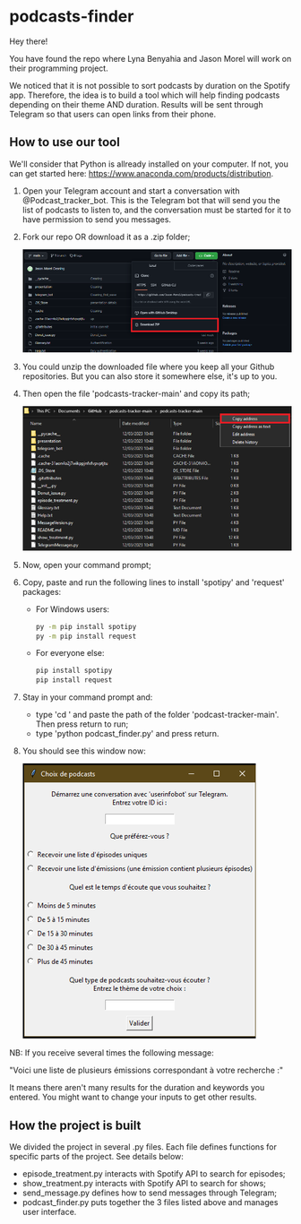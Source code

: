 # podcasts-finder
 
Hey there!

You have found the repo where Lyna Benyahia and Jason Morel will work on their programming project.

We noticed that it is not possible to sort podcasts by duration on the Spotify app.
Therefore, the idea is to build a tool which will help finding podcasts depending on their theme AND duration. 
Results will be sent through Telegram so that users can open links from their phone.

## How to use our tool

We'll consider that Python is allready installed on your computer. 
If not, you can get started here: https://www.anaconda.com/products/distribution.


1. Open your Telegram account and start a conversation with @Podcast_tracker_bot. This is the Telegram bot that will send you the list of podcasts to listen to, and the conversation must be started for it to have permission to send you messages.


2. Fork our repo OR download it as a .zip folder;

    ![Download repo](/presentation/images/download_repo.png?raw=true "Download repo as .zip")

3. You could unzip the downloaded file where you keep all your Github repositories.
But you can also store it somewhere else, it's up to you.

4. Then open the file 'podcasts-tracker-main' and copy its path;

    ![Copy path](/presentation/images/copy_address.png?raw=true "Copy path")
    
5. Now, open your command prompt;

6. Copy, paste and run the following lines to install 'spotipy' and 'request' packages:
    + For Windows users:
        ```bash
        py -m pip install spotipy
        py -m pip install request
        ```
    + For everyone else:
        ```bash
        pip install spotipy
        pip install request
        ```

7. Stay in your command prompt and:
    + type 'cd ' and paste the path of the folder 'podcast-tracker-main'. Then press return to run;
    + type 'python podcast_finder.py' and press return.
    
8. You should see this window now:
    
    ![User interface](/presentation/images/user_interface.png?raw=true "User interface")

NB: If you receive several times the following message:

"Voici une liste de plusieurs émissions correspondant à votre recherche :"

It means there aren't many results for the duration and keywords you entered.
You might want to change your inputs to get other results.

## How the project is built

We divided the project in several .py files.
Each file defines functions for specific parts of the project.
See details below:
* episode_treatment.py interacts with Spotify API to search for episodes;
* show_treatment.py interacts with Spotify API to search for shows;
* send_message.py defines how to send messages through Telegram;
* podcast_finder.py puts together the 3 files listed above and manages user interface.
